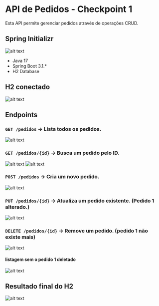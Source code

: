 # API de Pedidos - Checkpoint 1

Esta API permite gerenciar pedidos através de operações CRUD.

## Spring Initializr
![alt text](image.png)
- Java 17
- Spring Boot 3.1.*
- H2 Database

## H2 conectado 
![alt text](image-1.png)

## Endpoints

### `GET /pedidos` → Lista todos os pedidos.
![alt text](image-3.png)

### `GET /pedidos/{id}` → Busca um pedido pelo ID.
![alt text](image-4.png)
![alt text](image-5.png)

### `POST /pedidos` → Cria um novo pedido.
![alt text](image-2.png)

### `PUT /pedidos/{id}` → Atualiza um pedido existente. (Pedido 1 alterado.)
![alt text](image-6.png)

### `DELETE /pedidos/{id}` → Remove um pedido. (pedido 1 não exixte mais)
![alt text](image-7.png)
#### listagem sem o pedido 1 deletado
![alt text](image-8.png)



## Resultado final do H2
![alt text](image-9.png)